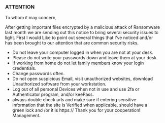 ### ATTENTION ###

To whom it may concern,

  After getting important files encrypted by a malicious attack of Ransomware last month we are sending out this notice to bring several security issues to light. First I would Like to point out several things that I've noticed and/or has been brought to our attention that are common security risks. 
  * Do not leave your computer logged in when you are not at your desk.
  * Please do not write your passwords down and leave them at your desk.
  * If working from home do not let family members know your login credentials.
  * Change passwords often.
  * Do not open suspicious Email, visit unauthorized websites, download Unauthorized software from your workstation.
  * Log out of all personal Devices when not in use and use 2fa or Authenticator program, and/or keePass.
  * always double check urls and make sure if entering sensitive information that the site is Verified when applicable, should have a green lock and /or it is https://
  Thank you for your cooperation!
  Management.    